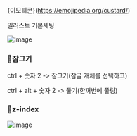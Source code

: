 {이모티콘}(https://emojipedia.org/custard/)


일러스트 기본세팅

![image](https://user-images.githubusercontent.com/129017041/230839492-01ab9da3-6060-4a6c-b1ab-12bc4f75bc2f.png)

### 🍮잠그기  
ctrl + 숫자 2  -> 잠그기(잠글 개체를 선택하고)

ctrl + alt + 숫자 2 -> 풀기(한꺼번에 풀링)


### 🍮z-index
![image](https://user-images.githubusercontent.com/129017041/230842252-7c9259d0-2cc9-4059-b01a-3131ece29a45.png)

